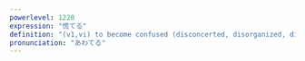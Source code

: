 ```yaml
---
powerlevel: 1220
expression: "慌てる"
definition: "(v1,vi) to become confused (disconcerted, disorganized, disorganised); to be flustered; to panic; to be in a hurry; to rush; (P)"
pronunciation: "あわてる"
---
```

